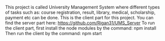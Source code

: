 This project is called University Management System where different types of tasks such as: course registration, result, library, medical, scholarship, payment etc can be done. This is the client part for this project. You can find the server part here: https://github.com/Rigan31/UMS_Server
To run the client part, first install the node modules by the command: npm install
Then run the client by the command: npm start
